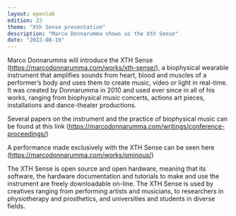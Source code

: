 ```yaml
---
layout: openlab
edition: 23
theme: "Xth Sense presentation"
description: "Marco Donnarumma shows us the Xth Sense"
date: "2022-08-19"
---
```



Marco Donnarumma will introduce the XTH Sense (https://marcodonnarumma.com/works/xth-sense/), a biophysical wearable instrument that amplifies sounds from heart, blood and muscles of a performer’s body and uses them to create music, video or light in real-time. It was created by Donnarumma in 2010 and used ever since in all of his works, ranging from biophysical music concerts, actions art pieces, installations and dance-theater productions.

Several papers on the instrument and the practice of biophysical music can be found at this link (https://marcodonnarumma.com/writings/conference-proceedings/)

A performance made exclusively with the XTH Sense can be seen here (https://marcodonnarumma.com/works/ominous/)

The XTH Sense is open source and open hardware, meaning that its software, the hardware documentation and tutorials to make and use the instrument are freely downloadable on-line. The XTH Sense is used by creatives ranging from performing artists and musicians, to researchers in physiotherapy and prosthetics, and universities and students in diverse fields.
